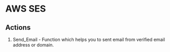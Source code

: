 # AWS SES

## Actions
1. Send_Email - Function which helps you to sent email from verified email address or domain.

